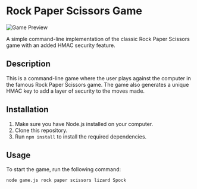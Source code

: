 # Rock Paper Scissors Game

![Game Preview](https://files.realpython.com/media/Rock-Paper-Scissors-Make-Your-First-Python-Game_Watermarked.107e6ff4060c.jpg)

A simple command-line implementation of the classic Rock Paper Scissors game with an added HMAC security feature.

## Description

This is a command-line game where the user plays against the computer in the famous Rock Paper Scissors game. The game also generates a unique HMAC key to add a layer of security to the moves made.

## Installation

1. Make sure you have Node.js installed on your computer.
2. Clone this repository.
3. Run `npm install` to install the required dependencies.

## Usage

To start the game, run the following command:

```bash
node game.js rock paper scissors lizard Spock
